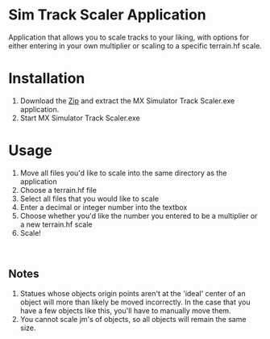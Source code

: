 # Sim Track Scaler Application
Application that allows you to scale tracks to your liking, with options for either entering in your own multiplier or scaling to a specific terrain.hf scale.

# Installation
1. Download the [Zip](https://github.com/jhubbard778/sim-track-scaler-app/archive/refs/heads/main.zip) and extract the MX Simulator Track Scaler.exe application.
2. Start MX Simulator Track Scaler.exe

# Usage
1. Move all files you'd like to scale into the same directory as the application
2. Choose a terrain.hf file
3. Select all files that you would like to scale
4. Enter a decimal or integer number into the textbox
5. Choose whether you'd like the number you entered to be a multiplier or a new terrain.hf scale
6. Scale!

<br>

## Notes
1. Statues whose objects origin points aren't at the 'ideal' center of an object will more than likely be moved incorrectly.  In the case that you have a few objects like this, you'll have to manually move them.
2. You cannot scale jm's of objects, so all objects will remain the same size.